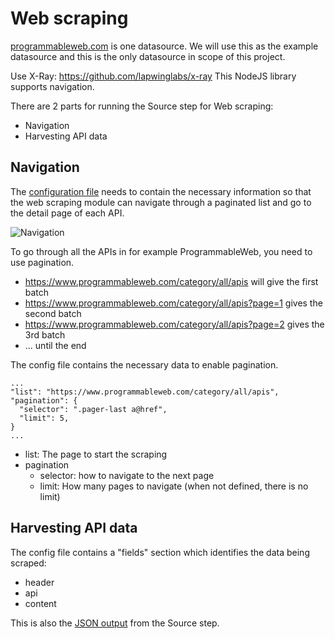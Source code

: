 # Web scraping
[programmableweb.com](https://programmableweb.com) is one datasource. We will use this as the example datasource and this is the only datasource in scope of this project.

Use X-Ray: https://github.com/lapwinglabs/x-ray
This NodeJS library supports navigation.

There are 2 parts for running the Source step for Web scraping:
- Navigation
- Harvesting API data

## Navigation
The [configuration file](sample-programmableweb.json) needs to contain the necessary information so that the web scraping module can navigate through a paginated list and go to the detail page of each API.

![Navigation](https://raw.githubusercontent.com/apinf/api-harvester/master/scraping-programmable.png)

To go through all the APIs in for example ProgrammableWeb, you need to use pagination.
- https://www.programmableweb.com/category/all/apis will give the first batch
- https://www.programmableweb.com/category/all/apis?page=1 gives the second batch
- https://www.programmableweb.com/category/all/apis?page=2 gives the 3rd batch
- ... until the end

The config file contains the necessary data to enable pagination.
```
...
"list": "https://www.programmableweb.com/category/all/apis",
"pagination": {
  "selector": ".pager-last a@href",
  "limit": 5,
}
...
```
- list: The page to start the scraping
- pagination
  - selector: how to navigate to the next page
  - limit: How many pages to navigate (when not defined, there is no limit)


## Harvesting API data
The config file contains a "fields" section which identifies the data being scraped:
- header
- api
- content

This is also the [JSON output](../sample-out.json) from the Source step.

